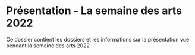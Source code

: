 # Présentation - La semaine des arts 2022

Ce dossier contient les dossiers et les informations sur la présentation vue pendant la semaine des arts 2022
